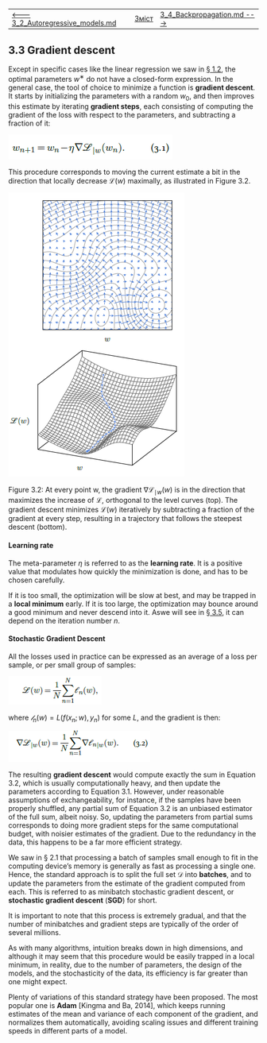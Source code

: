 |                                                              |                    |                                                          |
| ------------------------------------------------------------ | ------------------ | -------------------------------------------------------- |
| [<---   3_2_Autoregressive_models.md](3_2_Autoregressive_models.md) | [Зміст](README.md) | [3_4_Backpropagation.md    --->](3_4_Backpropagation.md) |

## 3.3    Gradient descent

Except in specific cases like the linear regression we saw in [§ 1.2](1_2_Basis_function_regression.md), the optimal parameters $w^∗$ do
not have a closed-form expression. In the general case, the tool of choice to minimize a function is **gradient descent**. It starts by initializing the parameters with a random $w_0$, and then improves this estimate by iterating **gradient steps**, each consisting of computing the gradient of the loss with respect to the parameters, and subtracting a fraction of it:

![image-20230618133925059](media1/image-20230618133925059.png)

This procedure corresponds to moving the current estimate a bit in the direction that locally decrease $\mathscr{L}(w)$ maximally, as illustrated in Figure 3.2.

![image-20230618134218672](media1/image-20230618134218672.png) 

Figure 3.2: At every point w, the gradient $∇ℒ_{\mid w}(w)$ is in the direction that maximizes the increase of $ℒ$, orthogonal to the level curves (top). The gradient descent minimizes $ℒ(w)$ iteratively by subtracting a fraction of the gradient at every step, resulting in a trajectory that follows the steepest descent (bottom).

#### Learning rate

The meta-parameter $η$ is referred to as the **learning rate**. It is a positive value that modulates how quickly the minimization is done, and has to be chosen carefully.

If it is too small, the optimization will be slow at best, and may be trapped in a **local minimum** early. If it is too large, the optimization may bounce around a good minimum and never descend into it. Aswe will see in [§ 3.5](3_5_Training_protocols.md), it can depend on the iteration number $n$.

#### Stochastic Gradient Descent

All the losses used in practice can be expressed as an average of a loss per sample, or per small group of samples:

![image-20230618135900483](media1/image-20230618135900483.png)

where $𝓁_n(w)=L(f(x_n;w),y_n)$ for some $L$, and the gradient is then:

![image-20230618135913654](media1/image-20230618135913654.png)

The resulting **gradient descent** would compute exactly the sum in Equation 3.2, which is usually computationally heavy, and then update the parameters according to Equation 3.1. However, under reasonable assumptions of exchangeability, for instance, if the samples have been properly shuffled, any partial sum of Equation 3.2 is an unbiased estimator of the full sum, albeit noisy. So, updating the parameters from partial sums corresponds to doing more gradient steps for the same computational budget, with noisier estimates of the gradient. Due to the redundancy in the data, this happens to be a far more efficient strategy.

We saw in § 2.1 that processing a batch of samples small enough to fit in the computing device’s memory is generally as fast as processing a single one. Hence, the standard approach is to split the full set $\mathscr{D}$ into **batches**, and to update the parameters from the estimate of the gradient computed from each. This is referred to as minibatch stochastic gradient descent, or **stochastic gradient descent** (**SGD**) for short.

It is important to note that this process is extremely gradual, and that the number of minibatches and gradient steps are typically of the order of several millions.

As with many algorithms, intuition breaks down in high dimensions, and although it may seem that this procedure would be easily trapped in a local minimum, in reality, due to the number of parameters, the design of the models, and the stochasticity of the data, its efficiency is far greater than one might expect.

Plenty of variations of this standard strategy have been proposed. The most popular one is **Adam** [Kingma and Ba, 2014], which keeps running estimates of the mean and variance of each component of the gradient, and normalizes them automatically, avoiding scaling issues and different training speeds in different parts of a model.